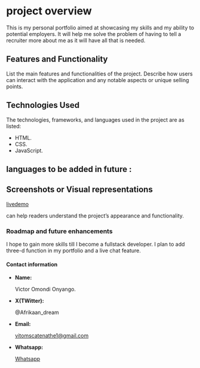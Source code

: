 # project overview

This is my personal portfolio aimed at showcasing my skills and my ability to potential employers.
It will help me  solve the problem of having to tell a recruiter more about me as it will have all that is needed.

## Features and Functionality

List the main features and functionalities of the project. Describe how users can interact with the application and any notable aspects or unique selling points.

## Technologies Used

The technologies, frameworks, and languages used in the project are as listed:

- HTML.
- CSS.
- JavaScript.

## languages to be added in future :
## Screenshots or Visual representations 

[livedemo](https://vitomscatena.github.io/alx_capstone_project/)

can help readers understand the project’s appearance and functionality.

### Roadmap and future enhancements

I hope to gain more skills till I become a fullstack developer.
I plan to add three-d function in my portfolio and a live chat feature.

#### Contact information

- **Name:**
  
    Victor Omondi Onyango.

- **X(TWitter):**
  
   @Afrikaan_dream
  
- **Email:**
  
  <vitomscatenathe1@gmail.com>
  
- **Whatsapp:**
  
   [Whatsapp](https://wa.me/254799802335)
